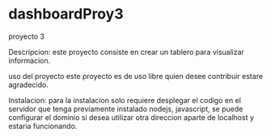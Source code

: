 # dashboardProy3

proyecto 3

Descripcion:
este proyecto consiste en crear un tablero para visualizar informacion.

uso del proyecto
este proyecto es de uso libre quien desee contribuir estare agradecido.

Instalacion:
para la instalacion solo requiere desplegar el codigo en el servidor que tenga previamente instalado nodejs, javascript, se puede configurar el dominio si desea utilizar otra direccion aparte de localhost y estaria funcionando.
